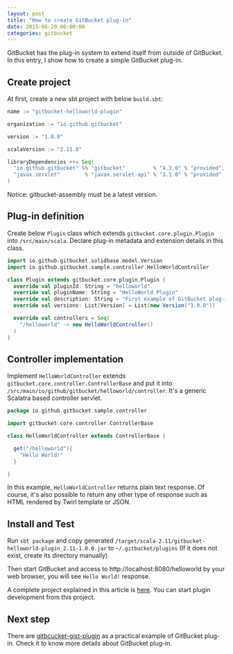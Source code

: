 ```yaml
---
layout: post
title: "How to create GitBucket plug-in"
date: 2015-06-29 00:00:00
categories: gitbucket
---
```


GitBucket has the plug-in system to extend itself from outside of GitBucket. In this entry, I show how to create a simple GitBucket plug-in.

## Create project

At first, create a new sbt project with below `build.sbt`:

```scala
name := "gitbucket-helloworld-plugin"

organization := "io.github.gitbucket"

version := "1.0.0"

scalaVersion := "2.11.8"

libraryDependencies ++= Seq(
  "io.github.gitbucket" %% "gitbucket"         % "4.3.0" % "provided",
  "javax.servlet"        % "javax.servlet-api" % "3.1.0" % "provided"
)
```

Notice: gitbucket-assembly must be a latest version.

## Plug-in definition

Create below `Plugin` class which extends `gitbucket.core.plugin.Plugin` into `/src/main/scala`. Declare plug-in metadata and extension details in this class.

```scala
import io.github.gitbucket.solidbase.model.Version
import io.github.gitbucket.sample.controller.HelloWorldController

class Plugin extends gitbucket.core.plugin.Plugin {
  override val pluginId: String = "helloworld"
  override val pluginName: String = "HelloWorld Plugin"
  override val description: String = "First example of GitBucket plug-in"
  override val versions: List[Version] = List(new Version("1.0.0"))

  override val controllers = Seq(
    "/helloworld" -> new HelloWorldController()
  )
}
```

## Controller implementation

Implement `HelloWorldController` extends `gitbucket.core.controller.ControllerBase` and put it into `/src/main/io/github/gitbucket/helloworld/controller`. It's a generic Scalatra based controller servlet.

```scala
package io.github.gitbucket.sample.controller

import gitbucket.core.controller.ControllerBase

class HelloWorldController extends ControllerBase {

  get("/helloworld"){
    "Hello World!"
  }

}
```

In this example, `HelloWorldController` returns plain text response. Of course, it's also possible to return any other type of response such as HTML rendered by Twirl template or JSON.

## Install and Test

Run `sbt package` and copy generated `/target/scala-2.11/gitbucket-helloworld-plugin_2.11-1.0.0.jar` to `~/.gitbucket/plugins` (If it does not exist, create its directory manually).

Then start GitBucket and access to http://localhost:8080/helloworld by your web browser, you will see `Hello World!` response.

A complete project explained in this article is [here](https://github.com/gitbucket/gitbucket-plugin-template). You can start plugin development from this project.

## Next step

There are [gitbcucket-gist-plugin](https://github.com/gitbucket/gitbucket-gist-plugin) as a practical example of GitBucket plug-in. Check it to know more details about GitBucket plug-in.

